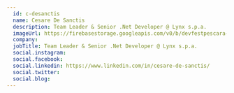 ```yaml
---
  id: c-desanctis
  name: Cesare De Sanctis
  description: Team Leader & Senior .Net Developer @ Lynx s.p.a.
  imageUrl: https://firebasestorage.googleapis.com/v0/b/devfestpescara-2023.appspot.com/o/speakers%2Fc-desanctis.png?alt=media&token=3f5032e9-4a33-4286-81ca-3427922f1903
  company: 
  jobTitle: Team Leader & Senior .Net Developer @ Lynx s.p.a.
  social.instagram: 
  social.facebook: 
  social.linkedin: https://www.linkedin.com/in/cesare-de-sanctis/
  social.twitter: 
  social.blog: 
---
```


  
